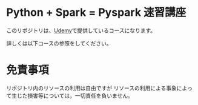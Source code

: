 # Python + Spark = Pyspark 速習講座
このリポジトリは、[Udemy](https://px.a8.net/svt/ejp?a8mat=3BSZDG+958SMI+3L4M+BW0YB&a8ejpredirect=https%3A%2F%2Fwww.udemy.com%2Ftopic%2Fpython%2F)で提供しているコースになります。

詳しくは以下コースの参照をしてください。

# 免責事項
リポジトリ内のリソースの利用は自由ですが 
リソースの利用による事象によって生じた損害等については，一切責任を負いません。